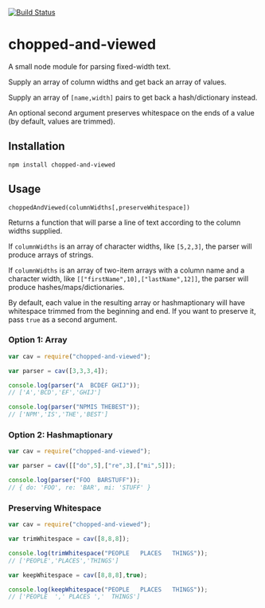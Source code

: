 [![Build Status](https://travis-ci.org/veltman/chopped-and-viewed.svg?branch=master)](https://travis-ci.org/veltman/chopped-and-viewed)

chopped-and-viewed
==================

A small node module for parsing fixed-width text.

Supply an array of column widths and get back an array of values.

Supply an array of `[name,width]` pairs to get back a hash/dictionary instead.

An optional second argument preserves whitespace on the ends of a value (by default, values are trimmed).

## Installation

```
npm install chopped-and-viewed
```

## Usage

`choppedAndViewed(columnWidths[,preserveWhitespace])`

Returns a function that will parse a line of text according to the column widths supplied.

If `columnWidths` is an array of character widths, like `[5,2,3]`, the parser will produce arrays of strings.

If `columnWidths` is an array of two-item arrays with a column name and a character width, like `[["firstName",10],["lastName",12]]`, the parser will produce hashes/maps/dictionaries.

By default, each value in the resulting array or hashmaptionary will have whitespace trimmed from the beginning and end.  If you want to preserve it, pass `true` as a second argument.

### Option 1: Array

```js
var cav = require("chopped-and-viewed");

var parser = cav([3,3,3,4]);

console.log(parser("A  BCDEF GHIJ"));
// ['A','BCD','EF','GHIJ']

console.log(parser("NPMIS THEBEST"));
// ['NPM','IS','THE','BEST']
```

### Option 2: Hashmaptionary

```js
var cav = require("chopped-and-viewed");

var parser = cav([["do",5],["re",3],["mi",5]]);

console.log(parser("FOO  BARSTUFF"));
// { do: 'FOO', re: 'BAR', mi: 'STUFF' }
```

### Preserving Whitespace

```js
var cav = require("chopped-and-viewed");

var trimWhitespace = cav([8,8,8]);

console.log(trimWhitespace("PEOPLE   PLACES   THINGS"));
// ['PEOPLE','PLACES','THINGS']

var keepWhitespace = cav([8,8,8],true);

console.log(keepWhitespace("PEOPLE   PLACES   THINGS"));
// ['PEOPLE  ',' PLACES ','  THINGS']
```
